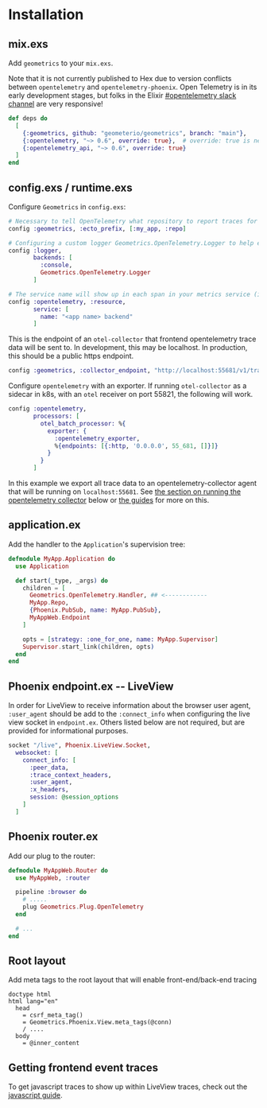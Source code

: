 # Installation

## mix.exs

Add `geometrics` to your `mix.exs`.

Note that it is not currently published to Hex due to version conflicts between `opentelemetry`
and `opentelemetry-phoenix`. Open Telemetry is in its early development stages, but folks in the
Elixir [#opentelemetry slack channel](https://elixir-lang.slack.com/archives/CA4CNK38B) are very responsive!

```elixir
def deps do
  [
    {:geometrics, github: "geometerio/geometrics", branch: "main"},
    {:opentelemetry, "~> 0.6", override: true},  # override: true is necessary for now due to opentelemetry_ecto and opentelemetry_phoenix libraries using 0.5.0 of opentelemetry
    {:opentelemetry_api, "~> 0.6", override: true}
  ]
end
```

## config.exs / runtime.exs

Configure `Geometrics` in `config.exs`:

```elixir
# Necessary to tell OpenTelemetry what repository to report traces for
config :geometrics, :ecto_prefix, [:my_app, :repo]

# Configuring a custom logger Geometrics.OpenTelemetry.Logger to help export process crashes to OpenTelemetry, which aren't reported by default 
config :logger,
       backends: [
         :console,
         Geometrics.OpenTelemetry.Logger
       ]

# The service name will show up in each span in your metrics service (i.e. Honeycomb)
config :opentelemetry, :resource,
       service: [
         name: "<app name> backend"
       ]
```

This is the endpoint of an `otel-collector` that frontend opentelemetry trace data will be sent to. In development, this may be localhost. In production,
this should be a public https endpoint.

```elixir
config :geometrics, :collector_endpoint, "http://localhost:55681/v1/trace"
```

Configure `opentelemetry` with an exporter. If running `otel-collector` as a sidecar
in k8s, with an `otel` receiver on port 55821, the following will work.

```elixir
config :opentelemetry,
       processors: [
         otel_batch_processor: %{
           exporter: {
             :opentelemetry_exporter,
             %{endpoints: [{:http, '0.0.0.0', 55_681, []}]}
           }
         }
       ]
```

In this example we export all trace data to an opentelemetry-collector agent that will be running on `localhost:55681`.
See [the section on running the opentelemetry collector](#running-the-opentelemetry-collector) below
or [the guides](https://geometerio.github.io/geometrics) for more on this.

## application.ex

Add the handler to the `Application`'s supervision tree:

```elixir
defmodule MyApp.Application do
  use Application

  def start(_type, _args) do
    children = [
      Geometrics.OpenTelemetry.Handler, ## <------------
      MyApp.Repo,
      {Phoenix.PubSub, name: MyApp.PubSub},
      MyAppWeb.Endpoint
    ]

    opts = [strategy: :one_for_one, name: MyApp.Supervisor]
    Supervisor.start_link(children, opts)
  end
end
```

## Phoenix endpoint.ex -- LiveView

In order for LiveView to receive information about the browser user agent, `:user_agent` should be
add to the `:connect_info` when configuring the live view socket in `endpoint.ex`. Others listed
below are not required, but are provided for informational purposes.

```elixir
socket "/live", Phoenix.LiveView.Socket,
  websocket: [
    connect_info: [
      :peer_data,
      :trace_context_headers,
      :user_agent,
      :x_headers,
      session: @session_options
    ]
  ]
```

## Phoenix router.ex

Add our plug to the router:

```elixir
defmodule MyAppWeb.Router do
  use MyAppWeb, :router

  pipeline :browser do
    # .....
    plug Geometrics.Plug.OpenTelemetry
  end

  # ...
end
```

## Root layout

Add meta tags to the root layout that will enable front-end/back-end tracing

```slim
doctype html
html lang="en"
  head
    = csrf_meta_tag()
    = Geometrics.Phoenix.View.meta_tags(@conn)
    / ....
  body
    = @inner_content
```

## Getting frontend event traces

To get javascript traces to show up within LiveView traces, check out the [javascript guide](javascript.html).

